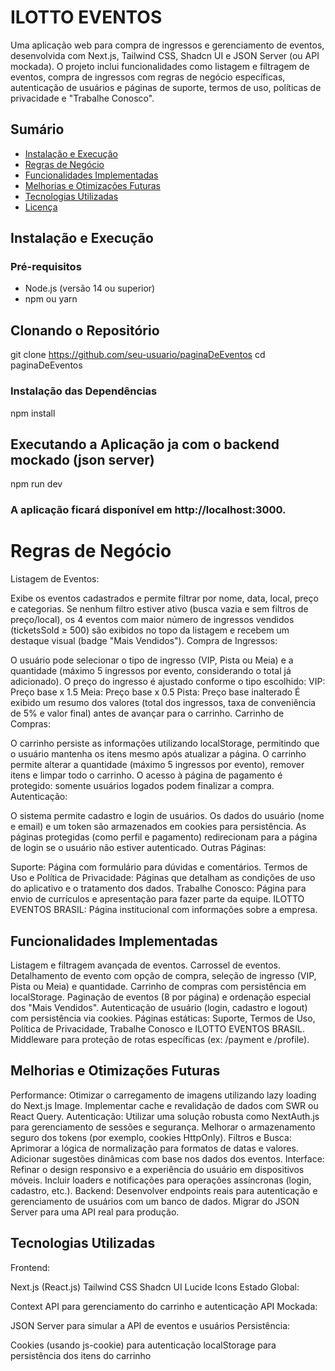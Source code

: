 # ILOTTO EVENTOS

Uma aplicação web para compra de ingressos e gerenciamento de eventos, desenvolvida com Next.js, Tailwind CSS, Shadcn UI e JSON Server (ou API mockada). O projeto inclui funcionalidades como listagem e filtragem de eventos, compra de ingressos com regras de negócio específicas, autenticação de usuários e páginas de suporte, termos de uso, políticas de privacidade e "Trabalhe Conosco".

## Sumário

- [Instalação e Execução](#instalação-e-execução)
- [Regras de Negócio](#regras-de-negócio)
- [Funcionalidades Implementadas](#funcionalidades-implementadas)
- [Melhorias e Otimizações Futuras](#melhorias-e-otimizações-futuras)
- [Tecnologias Utilizadas](#tecnologias-utilizadas)
- [Licença](#licença)

## Instalação e Execução

### Pré-requisitos

- Node.js (versão 14 ou superior)
- npm ou yarn

## Clonando o Repositório

git clone https://github.com/seu-usuario/paginaDeEventos
cd paginaDeEventos

### Instalação das Dependências

npm install

## Executando a Aplicação ja com o backend mockado (json server)

npm run dev
### A aplicação ficará disponível em http://localhost:3000.

# Regras de Negócio
Listagem de Eventos:

Exibe os eventos cadastrados e permite filtrar por nome, data, local, preço e categorias.
Se nenhum filtro estiver ativo (busca vazia e sem filtros de preço/local), os 4 eventos com maior número de ingressos vendidos (ticketsSold ≥ 500) são exibidos no topo da listagem e recebem um destaque visual (badge "Mais Vendidos").
Compra de Ingressos:

O usuário pode selecionar o tipo de ingresso (VIP, Pista ou Meia) e a quantidade (máximo 5 ingressos por evento, considerando o total já adicionado).
O preço do ingresso é ajustado conforme o tipo escolhido:
VIP: Preço base x 1.5
Meia: Preço base x 0.5
Pista: Preço base inalterado
É exibido um resumo dos valores (total dos ingressos, taxa de conveniência de 5% e valor final) antes de avançar para o carrinho.
Carrinho de Compras:

O carrinho persiste as informações utilizando localStorage, permitindo que o usuário mantenha os itens mesmo após atualizar a página.
O carrinho permite alterar a quantidade (máximo 5 ingressos por evento), remover itens e limpar todo o carrinho.
O acesso à página de pagamento é protegido: somente usuários logados podem finalizar a compra.
Autenticação:

O sistema permite cadastro e login de usuários.
Os dados do usuário (nome e email) e um token são armazenados em cookies para persistência.
As páginas protegidas (como perfil e pagamento) redirecionam para a página de login se o usuário não estiver autenticado.
Outras Páginas:

Suporte: Página com formulário para dúvidas e comentários.
Termos de Uso e Política de Privacidade: Páginas que detalham as condições de uso do aplicativo e o tratamento dos dados.
Trabalhe Conosco: Página para envio de currículos e apresentação para fazer parte da equipe.
ILOTTO EVENTOS BRASIL: Página institucional com informações sobre a empresa.

## Funcionalidades Implementadas
Listagem e filtragem avançada de eventos.
Carrossel de eventos.
Detalhamento de evento com opção de compra, seleção de ingresso (VIP, Pista ou Meia) e quantidade.
Carrinho de compras com persistência em localStorage.
Paginação de eventos (8 por página) e ordenação especial dos "Mais Vendidos".
Autenticação de usuário (login, cadastro e logout) com persistência via cookies.
Páginas estáticas: Suporte, Termos de Uso, Política de Privacidade, Trabalhe Conosco e ILOTTO EVENTOS BRASIL.
Middleware para proteção de rotas específicas (ex: /payment e /profile).

## Melhorias e Otimizações Futuras
Performance:
Otimizar o carregamento de imagens utilizando lazy loading do Next.js Image.
Implementar cache e revalidação de dados com SWR ou React Query.
Autenticação:
Utilizar uma solução robusta como NextAuth.js para gerenciamento de sessões e segurança.
Melhorar o armazenamento seguro dos tokens (por exemplo, cookies HttpOnly).
Filtros e Busca:
Aprimorar a lógica de normalização para formatos de datas e valores.
Adicionar sugestões dinâmicas com base nos dados dos eventos.
Interface:
Refinar o design responsivo e a experiência do usuário em dispositivos móveis.
Incluir loaders e notificações para operações assíncronas (login, cadastro, etc.).
Backend:
Desenvolver endpoints reais para autenticação e gerenciamento de usuários com um banco de dados.
Migrar do JSON Server para uma API real para produção.
## Tecnologias Utilizadas
Frontend:

Next.js (React.js)
Tailwind CSS
Shadcn UI
Lucide Icons
Estado Global:

Context API para gerenciamento do carrinho e autenticação
API Mockada:

JSON Server para simular a API de eventos e usuários
Persistência:

Cookies (usando js-cookie) para autenticação
localStorage para persistência dos itens do carrinho

